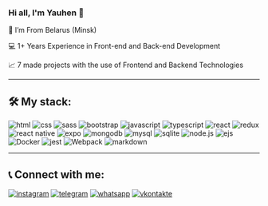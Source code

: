 ### Hi all, I'm Yauhen 👋

📍 I’m From Belarus (Minsk)

💻 1+ Years Experience in Front-end and Back-end Development

📈 7 made projects with the use of Frontend and Backend Technologies

---
## 🛠 My stack:
![html](https://img.shields.io/badge/html-%23E5522C?style=for-the-badge&logo=html5&logoColor=%23fff)
![css](https://img.shields.io/badge/css3-%232D53E5?style=for-the-badge&logo=css3&logoColor=%23fff)
![sass](https://img.shields.io/badge/sass-%23CD689B?style=for-the-badge&logo=sass&logoColor=%23fff)
![bootstrap](https://img.shields.io/badge/bootstrap-%237C19F9?style=for-the-badge&logo=bootstrap&logoColor=%23fff)
![javascript](https://img.shields.io/badge/javascript-%23F7E025?style=for-the-badge&logo=javascript&logoColor=%23fff)
![typescript](https://img.shields.io/badge/typescript-%23087ECE?style=for-the-badge&logo=typescript&logoColor=%23fff)
![react](https://img.shields.io/badge/react-%231082A7?style=for-the-badge&logo=react&logoColor=%23fff)
![redux](https://img.shields.io/badge/redux-%23864BC8?style=for-the-badge&logo=redux&logoColor=%23fff)
![react native](https://img.shields.io/badge/react%20native-%235ED3F3?style=for-the-badge&logo=react&logoColor=%23fff)
![expo](https://img.shields.io/badge/Expo-%232b292b?style=for-the-badge&logo=expo&logoColor=%23fff)
![mongodb](https://img.shields.io/badge/mongodb-%2355AD47?style=for-the-badge&logo=mongodb&logoColor=%23fff)
![mysql](https://img.shields.io/badge/mysql-%23E38A08?style=for-the-badge&logo=mysql&logoColor=%23fff)
![sqlite](https://img.shields.io/badge/sqlite-%230986C8?style=for-the-badge&logo=sqlite&logoColor=%23fff)
![node.js](https://img.shields.io/badge/node.js-%238FC708?style=for-the-badge&logo=node.js&logoColor=%23fff)
![ejs](https://img.shields.io/badge/ejs-%23BCCB78?style=for-the-badge&logo=ejs&logoColor=%23fff)
![Docker](https://img.shields.io/badge/Docker-%232496ED?style=for-the-badge&logo=Docker&logoColor=%23fff)
![jest](https://img.shields.io/badge/jest-%23CC4B21?style=for-the-badge&logo=jest&logoColor=%23fff)
![Webpack](https://img.shields.io/badge/Webpack-%238DD6F9?style=for-the-badge&logo=Webpack&logoColor=%23fff)
![markdown](https://img.shields.io/badge/markdown-%232B292B?style=for-the-badge&logo=markdown&logoColor=%23fff)

---
## 📞 Connect with me:
[![instagram](https://img.shields.io/badge/instagram-%23e621d6?style=for-the-badge&logo=instagram&logoColor=%23fff)](https://www.instagram.com/kebikov/)
[![telegram](https://img.shields.io/badge/telegram-%2338ACE2?style=for-the-badge&logo=telegram&logoColor=%23fff)](https://t.me/+375296949843)
[![whatsapp](https://img.shields.io/badge/whatsapp-%2349C859?style=for-the-badge&logo=whatsapp&logoColor=%23fff)](https://call.whatsapp.com/voice/JaIvChKLf5aMvVF51pPuIU)
[![vkontakte](https://img.shields.io/badge/vkontakte-%230077FF?style=for-the-badge&logo=vk&logoColor=%23fff)](https://vk.com/id58859701/)
